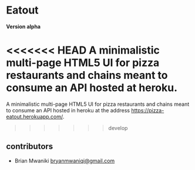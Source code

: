 # Eatout

**Version alpha**

<<<<<<< HEAD
A minimalistic multi-page HTML5 UI for pizza restaurants and chains meant to consume an API hosted at heroku.
=======
A minimalistic multi-page HTML5 UI for pizza restaurants and chains meant to consume an API hosted in heroku at the address https://pizza-eatout.herokuapp.com/.
>>>>>>> develop

## contributors

- Brian Mwaniki <bryanmwaniqi@gmail.com>
